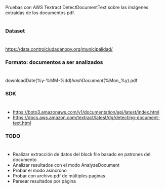 Pruebas con AWS Textract DetectDocumentText sobre las imágenes extraídas de los documentos pdf.
#

### Dataset
#
https://data.controlciudadanopy.org/municipalidad/

### Formato: documentos a ser analizados
#
downloadDate(%y-%MM-%dd)_hashDocument_(%Mon_%y).pdf

### SDK
#
- https://boto3.amazonaws.com/v1/documentation/api/latest/index.html
- https://docs.aws.amazon.com/textract/latest/dg/detecting-document-text.html

### TODO
#
- Realizar extracción de datos del block file basado en patrones del documento
- Analizar resultados con el modo AnalyzeDocument
- Probar el modo asíncrono
- Probar con archivo pdf de múltiples paginas
- Parsear resultados por página
